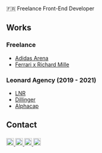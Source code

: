 <br clear="both">

<p align="left">🇫🇷 Freelance Front-End Developer</p>

<h2 align="left">Works</h2>

<h3 align="left">Freelance</h3>

- [Adidas Arena](https://www.adidasarena.com/)
- [Ferrari x Richard Mille](https://ferrari.richardmille.com/en/) 

<h3 align="left">Leonard Agency (2019 - 2021)</h3>

- [LNR](https://www.lnr.agency/)
- [Dillinger](https://dillinger.tv/)
- [Alphacap](https://www.alphacap.fr/)

<h2 align="left">Contact</h2>

###

<div align="left">
  <a href="https://twitter.com/dammontastier" target="_blank">
    <img src="https://img.shields.io/static/v1?message=Twitter&logo=twitter&label=&color=1DA1F2&logoColor=white&labelColor=&style=for-the-badge" height="20" alt="twitter logo"  />
  </a>
  <a href="www.linkedin.com/in/damien-montastier-ab8798133" target="_blank">
    <img src="https://img.shields.io/static/v1?message=LinkedIn&logo=linkedin&label=&color=0077B5&logoColor=white&labelColor=&style=for-the-badge" height="20" alt="linkedin logo"  />
  </a>
  <a href="mailto:montastier.damien@gmail.com" target="_blank">
    <img src="https://img.shields.io/static/v1?message=Gmail&logo=gmail&label=&color=D14836&logoColor=white&labelColor=&style=for-the-badge" height="20" alt="gmail logo"  />
  </a>
  <a href="https://codepen.io/damienmontastier" target="_blank">
    <img src="https://img.shields.io/static/v1?message=Codepen&logo=codepen&label=&color=000000&logoColor=white&labelColor=&style=for-the-badge" height="20" alt="codepen logo"  />
  </a>
</div>

###
